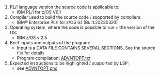 1. PL/I language version the source code is applicable to:
    - IBM PL/I for z/OS V6.1
2. Compiler used to build the source code / supported by compilers:
    - IBM® Enterprise PL/I for z/OS  6.1      (Built:20230320)
3. Operating system, where the code is possible to run + the version of the OS:
    - IBM z/OS v 2.5
4. Brief inputs and outputs of the program:
    - Input is a DATA FILE CONTAINS SEVERAL SECTIONS. See the source file for details
    - Program compilation: [ADVNTOPT.txt](ADVNTOPT.txt)
5. Expected instructions to be highlighted / supported by LSP:
    - see [ADVNTOPT.png](ADVNTOPT.png)
